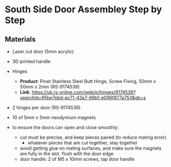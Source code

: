 # South Side Door Assembley Step by Step

## Materials 
- Laser cut door (5mm acrylic)
- 3D printed handle
- Hinges
    - **Product**: Pinet Stainless Steel Butt Hinge, Screw Fixing, 50mm x 50mm x 2mm (RS-9174539)
    - **Link**: https://uk.rs-online.com/web/p/hinges/9174539?searchId=95be7ebd-ac71-43a7-98b1-e096f877a753&gb=s


- 2 hinges per door (RS-9174539)
- 10 of 5mm x 5mm neodymium magnets
- to ensure the doors can open and close smoothly:
  - cut must be precise, and keep pieces paired (to reduce mating error)
      - whatever pieces that are cut together, stay together
  - avoid getting glue on mating surfaces, and make sure the magnets are fully in the slot, flush with the door edge
  - door handle: 2 of M5 x 10mm screws, tap door handle

